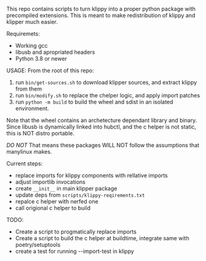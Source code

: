 This repo contains scripts to turn klippy into a proper python package with precompiled extensions.
This is meant to make redistribution of klippy and klipper much easier.

Requiremets:
* Working gcc
* libusb and apropriated headers
* Python 3.8 or newer

USAGE:
From the root of this repo:
1. run `bin/get-sources.sh` to download klipper sources, and extract klippy from them
2. run `bin/modify.sh` to replace the chelper logic, and apply import patches
3. run `python -m build` to build the wheel and sdist in an isolated environment.

Note that the wheel contains an archetecture dependant library and binary. Since libusb is dynamically linked into hubctl, and the c helper is not static, this is NOT distro portable.

*DO NOT* That means these packages WILL NOT follow the assumptions that manylinux makes.

Current steps:
* replace imports for klippy components with rellative imports
* adjust importlib invocations
* create `__init__` in main klipper package
* update deps from `scripts/klippy-reqirements.txt`
* repalce c helper with nerfed one
* call origional c helper to build 

TODO:
* Create a script to progmatically replace imports
* Create a script to build the c helper at buildtime, integrate same with poetry/setuptools
* create a test for running --import-test in klippy
